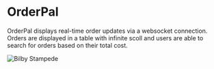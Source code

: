# OrderPal

OrderPal displays real-time order updates via a websocket connection. Orders are displayed in a table with infinite scoll and users are able to search for orders based on their total cost. 

   ![Bilby Stampede](https://media0.giphy.com/media/v1.Y2lkPTc5MGI3NjExaGF4YjR0ODZjem5tZWU0Y24wMzAyN3BycGhzdmR6aDhoNTR3MXVicSZlcD12MV9pbnRlcm5hbF9naWZfYnlfaWQmY3Q9Zw/gSoUKaZMHzgAYD8Kfc/giphy.gif)


